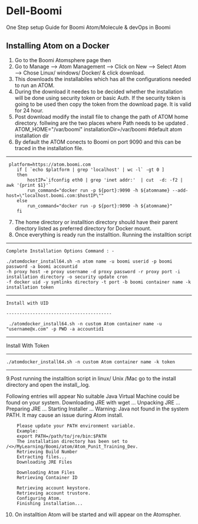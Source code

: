 # Dell-Boomi
One Step setup Guide for Boomi Atom/Molecule &amp; devOps in Boomi

Installing Atom on a Docker
------------------------------------------------
1.  Go to the Boomi Atomsphere page then 
2.  Go to Manage —> Atom Management —> Click on New —> Select Atom —> Chose Linux/ windows/ Docker/ & click download.
3.  This downloads the installabiles which has all the configurations needed to run an ATOM.
4.  During the download it needes to be decided whether the installation will be done using security token or basic Auth. If the security token is going to be used then copy the token from the download page. It is valid for 24 hour.
5. Post download modify the install file to change the path of ATOM home directory. follwing are the two places where Path needs to be updated .
ATOM_HOME="/var/boomi"
installationDir=/var/boomi #default atom installation dir
6. By default the ATOM conects to Boomi on port 9090 and this can be traced in the installation file. 
------------------------------------------------------------------------------
     platform=https://atom.boomi.com
        if [ `echo $platform | grep 'localhost' | wc -l` -gt 0 ]
        then
            hostIP=`ifconfig eth0 | grep 'inet addr:'  | cut  -d: -f2 | awk '{print $1}'`
            run_command="docker run -p ${port}:9090 -h ${atomname} --add-host=\"localhost.boomi.com:$hostIP\""
        else
            run_command="docker run -p ${port}:9090 -h ${atomname}"
        fi
	
7. The home directory or installtion directory should have their parent directory listed as preferred directory for Docker mount.
8. Once everything is ready run the installtion.
  Running the installtion script
  -----------------------------------------------

    Complete Installation Options Command : - 

	./atomdocker_install64.sh -n atom name -u boomi userid -p boomi password -a boomi accountid
	-h proxy host -e proxy username -d proxy password -r proxy port -i installation directory -o security update cron
	-f docker uid -y symlinks directory -t port -b boomi container name -k installation token
------------------------------------------------------------
  	Install with UID
	
	----------------------------------------

 	 ./atomdocker_install64.sh -n custom Atom container name -u "username@x.com" -p PWD -a accountid1
------------------------------

  Install With Token
  
  ------------------------------
 
	./atomdocker_install64.sh -n custom Atom container name -k token
-------------------------------------------------
9.Post running the installtion script in linux/ Unix /Mac go to the install directory and open the install_<atom name>.log. 
  
Following entries will appear
          No suitable Java Virtual Machine could be found on your system.
        Downloading JRE with wget ...
        Unpacking JRE ...
        Preparing JRE ...
        Starting Installer ...
        Warning: Java not found in the system PATH.
        It may cause an issue during Atom install.

        Please update your PATH environment variable.
        Example:
        export PATH=/path/to/jre/bin:$PATH
        The installation directory has been set to /<>/MyLearning/Boomi/atom/Atom_Punit_Training_Dev.
        Retrieving Build Number
        Extracting files...
        Downloading JRE Files

        Downloading Atom Files
        Retrieving Container ID

        Retrieving account keystore.
        Retrieving account trustore.
        Configuring Atom.
        Finishing installation...

10. On installtion Atom will be started and  will appear on the Atomspher. 

